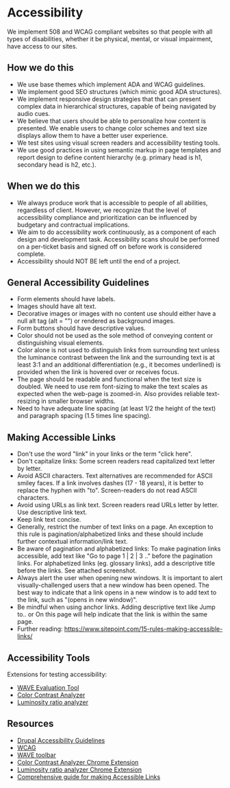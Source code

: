 # Accessibility

We implement 508 and WCAG compliant websites so that people with all types of disabilities, whether it be physical, mental, or visual impairment, have access to our sites.

## How we do this

- We use base themes which implement ADA and WCAG guidelines.
- We implement good SEO structures (which mimic good ADA structures).
- We implement responsive design strategies that that can present complex data in hierarchical structures, capable of being navigated by audio cues.
- We believe that users should be able to personalize how content is presented. We enable users to change color schemes and text size displays allow them to have a better user experience. 
- We test sites using visual screen readers and accessibility testing tools.
- We use good practices in using semantic markup in page templates and report design to define content hierarchy (e.g. primary head is h1, secondary head is h2, etc.).

## When we do this

- We always produce work that is accessible to people of all abilities, regardless of client. However, we recognize that the level of accessibility compliance and prioritization can be influenced by budgetary and contractual implications.
- We aim to do accessibility work continuously, as a component of each design and development task. Accessibility scans should be performed on a per-ticket basis and signed off on before work is considered complete.
- Accessibility should NOT BE left until the end of a project.

## General Accessibility Guidelines

- Form elements should have labels.
- Images should have alt text.
- Decorative images or images with no content use should either have a null alt tag (alt = "") or rendered as background images.
- Form buttons should have descriptive values.
- Color should not be used as the sole method of conveying content or distinguishing visual elements.
- Color alone is not used to distinguish links from surrounding text unless the luminance contrast between the link and the surrounding text is at least 3:1 and an additional differentiation (e.g., it becomes underlined) is provided when the link is hovered over or receives focus.
- The page should be readable and functional when the text size is doubled. We need to use rem font-sizing to make the text scales as expected when the web-page is zoomed-in. Also provides reliable text-resizing in smaller browser widths.
- Need to have adequate line spacing (at least 1/2 the height of the text) and paragraph spacing (1.5 times line spacing).

## Making Accessible Links

- Don't use the word "link" in your links or the term "click here".
- Don't capitalize links: Some screen readers read capitalized text letter by letter.
- Avoid ASCII characters. Text alternatives are recommended for ASCII smiley faces. If a link involves dashes (17 - 18 years), it is better to replace the hyphen with "to". Screen-readers do not read ASCII characters.
- Avoid using URLs as link text. Screen readers read URLs letter by letter. Use descriptive link text.
- Keep link text concise.
- Generally, restrict the number of text links on a page. An exception to this rule is pagination/alphabetized links and these should include further contextual information/link text.
- Be aware of pagination and alphabetized links: To make pagination links accessible, add text like "Go to page 1 | 2 | 3 .." before the pagination links. For alphabetized links (eg. glossary links), add a descriptive title before the links. See attached screenshot.
- Always alert the user when opening new windows. It is important to alert visually-challenged users that a new window has been opened. The best way to indicate that a link opens in a new window is to add text to the link, such as "(opens in new window)".
- Be mindful when using anchor links. Adding descriptive text like Jump to.. or On this page will help indicate that the link is within the same page.
- Further reading: <https://www.sitepoint.com/15-rules-making-accessible-links/>

## Accessibility Tools

Extensions for testing accessibility:

- [WAVE Evaluation Tool](https://chrome.google.com/webstore/detail/wave-evaluation-tool/jbbplnpkjmmeebjpijfedlgcdilocofh)
- [Color Contrast Analyzer](https://chrome.google.com/webstore/detail/color-contrast-analyzer/dagdlcijhfbmgkjokkjicnnfimlebcll)
- [Luminosity ratio analyzer](https://chrome.google.com/webstore/detail/wcag-luminosity-contrast/lllpnmpooomecmbmijbmbikaacgfdagi)

## Resources

- [Drupal Accessibility Guidelines](https://drupal.org/node/1637990)
- [WCAG](http://www.w3.org/WAI/intro/wcag)
- [WAVE toolbar](http://wave.webaim.org/toolbar/)
- [Color Contrast Analyzer Chrome Extension](https://chrome.google.com/webstore/detail/color-contrast-analyzer/dagdlcijhfbmgkjokkjicnnfimlebcll)
- [Luminosity ratio analyzer Chrome Extension](https://chrome.google.com/webstore/detail/wcag-luminosity-contrast/lllpnmpooomecmbmijbmbikaacgfdagi)
- [Comprehensive guide for making Accessible Links](https://www.sitepoint.com/15-rules-making-accessible-links/)
